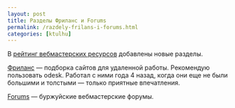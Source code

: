 ```yaml
---
layout: post
title: Разделы Фриланс и Forums
permalink: /razdely-frilans-i-forums.html
categories: [ktulhu]
---
```



		
В <a href="http://ratings.ktulhu.net/">рейтинг вебмастерских ресурсов</a> добавлены новые разделы.

<a href="http://ratings.ktulhu.net/index.php?s=freelance">Фриланс</a> &#8212; подборка сайтов для удаленной работы. Рекомендую пользовать odesk. Работал с ними года 4 назад, когда они еще не были большими и толстыми &#8212; только приятные впечатления.

<a href="http://ratings.ktulhu.net/index.php?s=forums-en">Forums</a> &#8212; буржуйские вебмастерские форумы.

			